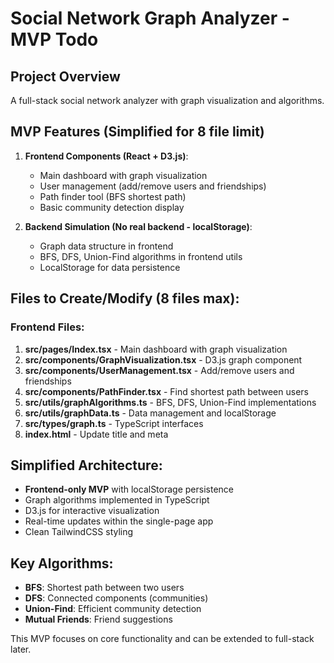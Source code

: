 # Social Network Graph Analyzer - MVP Todo

## Project Overview
A full-stack social network analyzer with graph visualization and algorithms.

## MVP Features (Simplified for 8 file limit)
1. **Frontend Components (React + D3.js)**:
   - Main dashboard with graph visualization
   - User management (add/remove users and friendships)
   - Path finder tool (BFS shortest path)
   - Basic community detection display

2. **Backend Simulation (No real backend - localStorage)**:
   - Graph data structure in frontend
   - BFS, DFS, Union-Find algorithms in frontend utils
   - LocalStorage for data persistence

## Files to Create/Modify (8 files max):

### Frontend Files:
1. **src/pages/Index.tsx** - Main dashboard with graph visualization
2. **src/components/GraphVisualization.tsx** - D3.js graph component
3. **src/components/UserManagement.tsx** - Add/remove users and friendships
4. **src/components/PathFinder.tsx** - Find shortest path between users
5. **src/utils/graphAlgorithms.ts** - BFS, DFS, Union-Find implementations
6. **src/utils/graphData.ts** - Data management and localStorage
7. **src/types/graph.ts** - TypeScript interfaces
8. **index.html** - Update title and meta

## Simplified Architecture:
- **Frontend-only MVP** with localStorage persistence
- Graph algorithms implemented in TypeScript
- D3.js for interactive visualization
- Real-time updates within the single-page app
- Clean TailwindCSS styling

## Key Algorithms:
- **BFS**: Shortest path between two users
- **DFS**: Connected components (communities)
- **Union-Find**: Efficient community detection
- **Mutual Friends**: Friend suggestions

This MVP focuses on core functionality and can be extended to full-stack later.